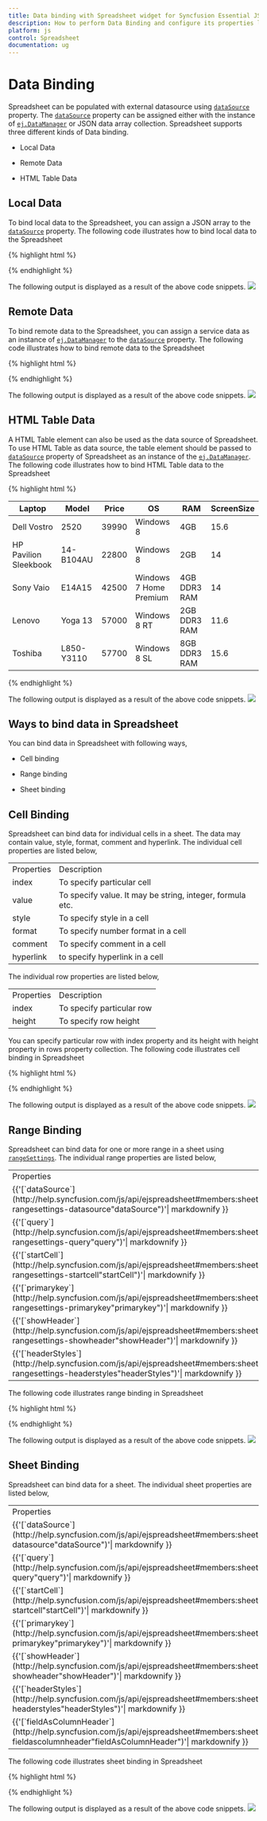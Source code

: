 ```yaml
---
title: Data binding with Spreadsheet widget for Syncfusion Essential JS
description: How to perform Data Binding and configure its properties like dataSource, query etc.
platform: js
control: Spreadsheet
documentation: ug
---
```

# Data Binding

Spreadsheet can be populated with external datasource using [`dataSource`](http://help.syncfusion.com/js/api/ejspreadsheet#members:sheets-datasource "dataSource") property. The [`dataSource`](http://help.syncfusion.com/js/api/ejspreadsheet#members:sheets-datasource "dataSource") property can be assigned either with the instance of [`ej.DataManager`](http://help.syncfusion.com/js/api/ejdatamanager# "ej.DataManager") or JSON data array collection. Spreadsheet supports three different kinds of Data binding.

* Local Data

* Remote Data

* HTML Table Data

## Local Data


To bind local data to the Spreadsheet, you can assign a JSON array to the [`dataSource`](http://help.syncfusion.com/js/api/ejspreadsheet#members:sheets-datasource "dataSource") property. The following code illustrates how to bind local data to the Spreadsheet

{% highlight html %}

<div id="Spreadsheet"></div>

<script>
$(function () {
$("#Spreadsheet").ejSpreadsheet({                                
sheets: [{
dataSource: window.filterData // JSON
}]
});
});

</script>

{% endhighlight %}

The following output is displayed as a result of the above code snippets.
![](Data-Binding_images/Data-Binding_img1.png)

##  Remote Data

To bind remote data to the Spreadsheet, you can assign a service data as an instance of [`ej.DataManager`](http://help.syncfusion.com/js/api/ejdatamanager# "ej.DataManager") to the [`dataSource`](http://help.syncfusion.com/js/api/ejspreadsheet#members:sheets-datasource "dataSource") property. The following code illustrates how to bind remote data to the Spreadsheet

{% highlight html %}

<div id="Spreadsheet"></div>

<script>
$(function () {
$("#Spreadsheet").ejSpreadsheet({                
sheets: [{
dataSource: ej.DataManager("http://mvc.syncfusion.com/Services/Northwnd.svc/Orders/"),
query: ej.Query().take(50).select(["OrderID", "CustomerID", "EmployeeID", "ShipName", "ShipAddress"]),                    
primaryKey: "OrderID"
}]
});
});

</script>

{% endhighlight %}

The following output is displayed as a result of the above code snippets.
![](Data-Binding_images/Data-Binding_img2.png)

## HTML Table Data

A HTML Table element can also be used as the data source of Spreadsheet. To use HTML Table as data source, the table element should be passed to [`dataSource`](http://help.syncfusion.com/js/api/ejspreadsheet#members:sheets-datasource "dataSource") property of Spreadsheet as an instance of the [`ej.DataManager`](http://help.syncfusion.com/js/api/ejdatamanager# "ej.DataManager"). The following code illustrates how to bind HTML Table data to the Spreadsheet

{% highlight html %}

<div id="Spreadsheet"></div>
<table id="Table1">
<thead>
<tr>
<th>Laptop</th>
<th>Model</th>
<th>Price</th>
<th>OS</th>
<th>RAM</th>
<th>ScreenSize</th>
</tr>
</thead>
<tbody>
<tr>
<td>Dell Vostro</td>
<td>2520</td>
<td>39990</td>
<td>Windows 8</td>
<td>4GB</td>
<td>15.6</td>
</tr>
<tr>
<td>HP Pavilion Sleekbook</td>
<td>14-B104AU</td>
<td>22800</td>
<td>Windows 8</td>
<td>2GB</td>
<td>14</td>
</tr>
<tr>
<td>Sony Vaio</td>
<td>E14A15</td>
<td>42500</td>
<td>Windows 7 Home Premium</td>
<td>4GB DDR3 RAM</td>
<td>14</td>
</tr>
<tr>
<td>Lenovo</td>
<td>Yoga 13</td>
<td>57000</td>
<td>Windows 8 RT</td>
<td>2GB DDR3 RAM</td>
<td>11.6</td>
</tr>
<tr>
<td>Toshiba</td>
<td>L850-Y3110</td>
<td>57700</td>
<td>Windows 8 SL</td>
<td>8GB DDR3 RAM</td>
<td>15.6</td>
</tr>
</tbody>
</table>

<script>
$(function () {
$("#Spreadsheet").ejSpreadsheet({                
sheets: [{
dataSource: ej.DataManager($("#Table1"))
}]
});
});
</script>

{% endhighlight %}

The following output is displayed as a result of the above code snippets.
![](Data-Binding_images/Data-Binding_img3.png)

## Ways to bind data in Spreadsheet

You can bind data in Spreadsheet with following ways,

* Cell binding

* Range binding 

* Sheet binding 

## Cell Binding

Spreadsheet can bind data for individual cells in a sheet. The data may contain value, style, format, comment and hyperlink. The individual cell properties are listed below,
<table>
<tr>
<td colspan=1 rowspan=1>
Properties<br/></td><td colspan=1 rowspan=1>
Description<br/></td></tr>
<tr>
<td colspan=1 rowspan=1>
index<br/></td><td colspan=1 rowspan=1>
To specify particular cell<br/></td></tr>
<tr>
<td colspan=1 rowspan=1>
value<br/></td><td colspan=1 rowspan=1>
To specify value. It may be string, integer, formula etc.<br/></td></tr>
<tr>
<td colspan=1 rowspan=1>
style<br/></td><td colspan=1 rowspan=1>
To specify style in a cell<br/></td></tr>
<tr>
<td colspan=1 rowspan=1>
format<br/></td><td colspan=1 rowspan=1>
To specify number format in a cell<br/></td></tr>
<tr>
<td colspan=1 rowspan=1>
comment<br/></td><td colspan=1 rowspan=1>
To specify comment in a cell<br/></td></tr>
<tr>
<td colspan=1 rowspan=1>
hyperlink<br/></td><td colspan=1 rowspan=1>
to specify hyperlink in a cell<br/></td></tr>
</table>
The individual row properties are listed below,
<table>
<tr>
<td colspan=1 rowspan=1>
Properties<br/></td><td colspan=1 rowspan=1>
Description<br/></td></tr>
<tr>
<td colspan=1 rowspan=1>
index<br/></td><td colspan=1 rowspan=1>
To specify particular row<br/></td></tr>
<tr>
<td colspan=1 rowspan=1>
height<br/></td><td colspan=1 rowspan=1>
To specify row height<br/></td></tr>
</table>

You can specify particular row with index property and its height with height property in rows property collection. The following code illustrates cell binding in Spreadsheet

{% highlight html %}

<div id="Spreadsheet"></div>

<script>
$(function () {
$("#Spreadsheet").ejSpreadsheet({               
sheets: [{
rows: [{
height: 30,
cells: [
{ value: "Item Name", style: { "font-weight": "bold", "color": "#FFFFFF", "background-color": "#428bca" } },
{ value: "Quantity", style: { "font-weight": "bold", "color": "#FFFFFF", "background-color": "#428bca" } },
{ value: "Price", style: { "font-weight": "bold", "color": "#FFFFFF", "background-color": "#428bca" } },
{ value: "Amount", style: { "font-weight": "bold", "color": "#FFFFFF", "background-color": "#428bca" } },
{ value: "Stock Detail", style: { "font-weight": "bold", "color": "#FFFFFF", "background-color": "#428bca" } },
{ value: "Website", style: { "font-weight": "bold", "color": "#FFFFFF", "background-color": "#428bca" } }
]
},
{
cells: [
{ value: "Casual Shoes", comment: { value: "Casual Footwears with wide variety of colors." } },                                
{ value: "20", index: 2, format: { type: "currency" } },
{ value: "=B2*C2" },
{ value: "OUT OF STOCK" },
{ value: "Amazon", hyperlink: { webAddr: "www.amazon.com" } }
]
},
{
cells: [
{ value: "Sports Shoes", style: { "background-color": "#E5F3FF" } },
{ value: "20", style: { "background-color": "#E5F3FF" } },
{ value: "30", format: { type: "currency" }, style: { "background-color": "#E5F3FF" } },
{ value: "=B3*C3", style: { "background-color": "#E5F3FF" } },
{ value: "IN STOCK", style: { "background-color": "#E5F3FF" } },
{ value: "AliExpress", hyperlink: { webAddr: "www.aliexpress.com" }, style: { "background-color": "#E5F3FF" } }
]
},
{
cells: [
{ value: "Formal Shoes", comment: { value: "Formal Footwears with wide range of sizes." } },
{ value: "20" },
{ value: "15", format: { type: "currency" } },
{ value: "=B4*C4" },
{ value: "IN STOCK" },
{ value: "Amazon", hyperlink: { webAddr: "www.amazon.com" } }
]
},                    
{
height: 30,
index: 5,
cells: [
{ style: { "background-color": "#428bca" } },
{ style: { "background-color": "#428bca" } },
{ value: "Total Amount", index: 2, style: { "font-weight": "bold", "color": "#FFFFFF", "background-color": "#428bca" } },
{ value: "=Sum(D2:D4)", style: { "font-weight": "bold", "color": "#FFFFFF", "background-color": "#428bca" } },
{ style: { "background-color": "#428bca" } },
{ style: { "background-color": "#428bca" } }
]
}]                            
}]
});
});
</script>

{% endhighlight %}

The following output is displayed as a result of the above code snippets.
![](Data-Binding_images/Data-Binding_img4.png)

## Range Binding

Spreadsheet can bind data for one or more range in a sheet using [`rangeSettings`](http://help.syncfusion.com/js/api/ejspreadsheet#members:sheets-rangesettings "rangeSettings"). The individual range properties are listed below,

<table>
<tr>
<td colspan=1 rowspan=1>
Properties<br/></td><td colspan=1 rowspan=1>
Description<br/></td></tr>
<tr>
<td colspan=1 rowspan=1>
{{'[`dataSource`](http://help.syncfusion.com/js/api/ejspreadsheet#members:sheets-rangesettings-datasource"dataSource")'| markdownify }}<br/></td><td colspan=1 rowspan=1>
To specify JSON or ejDataManager<br/></td></tr>
<tr>
<td colspan=1 rowspan=1>
{{'[`query`](http://help.syncfusion.com/js/api/ejspreadsheet#members:sheets-rangesettings-query"query")'| markdownify }}<br/></td><td colspan=1 rowspan=1>
To specify query for ejDataManager<br/></td></tr>
<tr>
<td colspan=1 rowspan=1>
{{'[`startCell`](http://help.syncfusion.com/js/api/ejspreadsheet#members:sheets-rangesettings-startcell"startCell")'| markdownify }}<br/></td><td colspan=1 rowspan=1>
To specify start cell of a range<br/></td></tr>
<tr>
<td colspan=1 rowspan=1>
{{'[`primarykey`](http://help.syncfusion.com/js/api/ejspreadsheet#members:sheets-rangesettings-primarykey"primarykey")'| markdownify }}<br/></td><td colspan=1 rowspan=1>
To specify data source primary key<br/></td></tr>
<tr>
<td colspan=1 rowspan=1>
{{'[`showHeader`](http://help.syncfusion.com/js/api/ejspreadsheet#members:sheets-rangesettings-showheader"showHeader")'| markdownify }}<br/></td><td colspan=1 rowspan=1>
To show data source header<br/></td></tr>
<tr>
<td colspan=1 rowspan=1>
{{'[`headerStyles`](http://help.syncfusion.com/js/api/ejspreadsheet#members:sheets-rangesettings-headerstyles"headerStyles")'| markdownify }}<br/></td><td colspan=1 rowspan=1>
to specify header styles<br/></td></tr>
</table>
The following code illustrates range binding in Spreadsheet

{% highlight html %}

<div id="Spreadsheet"></div>

<script>
$(function () {
$("#Spreadsheet").ejSpreadsheet({               
sheets: [{
rangeSettings: [{
dataSource: window.markList, // JSON
startCell: "C2",
showHeader: true,
headerStyles: { "font-weight": "bold" }
}]
}]
});
});
</script>

{% endhighlight %}

The following output is displayed as a result of the above code snippets.
![](Data-Binding_images/Data-Binding_img5.png)

## Sheet Binding

Spreadsheet can bind data for a sheet. The individual sheet properties are listed below,

<table>
<tr>
<td colspan=1 rowspan=1>
Properties<br/></td><td colspan=1 rowspan=1>
Description<br/></td></tr>
<tr>
<td colspan=1 rowspan=1>
{{'[`dataSource`](http://help.syncfusion.com/js/api/ejspreadsheet#members:sheets-datasource"dataSource")'| markdownify }}<br/></td><td colspan=1 rowspan=1>
To specify JSON or ejDataManager<br/></td></tr>
<tr>
<td colspan=1 rowspan=1>
{{'[`query`](http://help.syncfusion.com/js/api/ejspreadsheet#members:sheets-query"query")'| markdownify }}<br/></td><td colspan=1 rowspan=1>
To specify query for ejDataManager<br/></td></tr>
<tr>
<td colspan=1 rowspan=1>
{{'[`startCell`](http://help.syncfusion.com/js/api/ejspreadsheet#members:sheets-startcell"startCell")'| markdownify }}<br/></td><td colspan=1 rowspan=1>
To specify start cell of a range<br/></td></tr>
<tr>
<td colspan=1 rowspan=1>
{{'[`primarykey`](http://help.syncfusion.com/js/api/ejspreadsheet#members:sheets-primarykey"primarykey")'| markdownify }}<br/></td><td colspan=1 rowspan=1>
To specify data source primary key<br/></td></tr>
<tr>
<td colspan=1 rowspan=1>
{{'[`showHeader`](http://help.syncfusion.com/js/api/ejspreadsheet#members:sheets-showheader"showHeader")'| markdownify }}<br/></td><td colspan=1 rowspan=1>
To show data source header<br/></td></tr>
<tr>
<td colspan=1 rowspan=1>
{{'[`headerStyles`](http://help.syncfusion.com/js/api/ejspreadsheet#members:sheets-headerstyles"headerStyles")'| markdownify }}<br/></td><td colspan=1 rowspan=1>
to specify header styles<br/></td></tr>
<tr>
<td colspan=1 rowspan=1>
{{'[`fieldAsColumnHeader`](http://help.syncfusion.com/js/api/ejspreadsheet#members:sheets-fieldascolumnheader"fieldAsColumnHeader")'| markdownify }}<br/></td><td colspan=1 rowspan=1>
To show data source fields in column header<br/></td></tr>
</table>
The following code illustrates sheet binding in Spreadsheet

{% highlight html %}

<div id="Spreadsheet"></div>

<script>
$(function () {
$("#Spreadsheet").ejSpreadsheet({                
sheets: [{
dataSource: ej.DataManager("http://mvc.syncfusion.com/Services/Northwnd.svc/Orders/"),
query: ej.Query().take(50).select(["OrderID", "CustomerID", "EmployeeID", "ShipName", "ShipAddress"]),
fieldAsColumnHeader: true,
primaryKey: "OrderID"
}]
});
});
</script>

{% endhighlight %}

The following output is displayed as a result of the above code snippets. 
![](Data-Binding_images/Data-Binding_img6.png)

